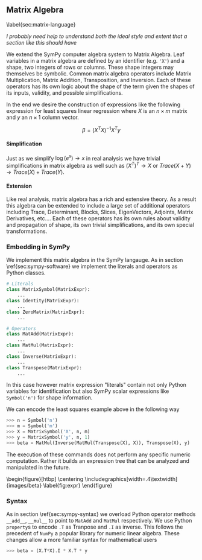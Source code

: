 
Matrix Algebra
--------------

\label{sec:matrix-language}

*I probably need help to understand both the ideal style and extent that a section like this should have*

We extend the SymPy computer algebra system to Matrix Algebra.  Leaf variables in a matrix algebra are defined by an identifier (e.g. `'X'`) and a shape, two integers of rows or columns.  These shape integers may themselves be symbolic. Common matrix algebra operators include Matrix Multiplication, Matrix Addition, Transposition, and Inversion.  Each of these operators has its own logic about the shape of the term given the shapes of its inputs, validity, and possible simplifications.

In the end we desire the construction of expressions like the following expression for least squares linear regression where $X$ is an $n \times m$ matrix and $y$ an $n \times 1$ column vector.

$$\beta = (X^T X)^{-1} X^T y $$


#### Simplification

Just as we simplify $\log(e^x) \rightarrow x$ in real analysis we have trivial simplifications in matrix algebra as well such as $(X^T)^T \rightarrow X$ or $Trace(X + Y) \rightarrow Trace(X) + Trace(Y)$. 


#### Extension 

Like real analysis, matrix algebra has a rich and extensive theory.  As a result this algebra can be extended to include a large set of additional operators including Trace, Determinant, Blocks, Slices, EigenVectors, Adjoints, Matrix Derivatives, etc....   Each of these operators has its own rules about validity and propagation of shape, its own trivial simplifications, and its own special transformations.

### Embedding in SymPy

We implement this matrix algebra in the SymPy langauge.  As in section \ref{sec:sympy-software} we implement the literals and operators as Python classes.

~~~~~~~~~~Python
# Literals
class MatrixSymbol(MatrixExpr):
    ...
class Identity(MatrixExpr):
    ...
class ZeroMatrix(MatrixExpr):
    ...

# Operators 
class MatAdd(MatrixExpr):
    ...
class MatMul(MatrixExpr):
    ...
class Inverse(MatrixExpr):
    ...
class Transpose(MatrixExpr):
    ...
~~~~~~~~~~

In this case however matrix expression "literals" contain not only Python variables for identification but also SymPy scalar expressions like `Symbol('n')` for shape information.

We can encode the least squares example above in the following way

~~~~~~~~~~~Python
>>> n = Symbol('n')
>>> m = Symbol('m')
>>> X = MatrixSymbol('X', n, m)
>>> y = MatrixSymbol('y', n, 1)
>>> beta = MatMul(Inverse(MatMul(Transpose(X), X)), Transpose(X), y)
~~~~~~~~~~~

The execution of these commands does not perform any specific numeric computation.  Rather it builds an expression tree that can be analyzed and manipulated in the future.

\begin{figure}[htbp]
\centering
\includegraphics[width=.4\textwidth]{images/beta}
\label{fig:expr}
\end{figure}

### Syntax

As in section \ref{sec:sympy-syntax} we overload Python operator methods `__add__`, `__mul__` to point to `MatAdd` and `MatMul` respectively.  We use Python `property`s to encode `.T` as Tranpose and `.I` as inverse.  This follows the precedent of `NumPy` a popular library for numeric linear algebra.  These changes allow a more familiar syntax for mathematical users

~~~~~~~~~~~Python
>>> beta = (X.T*X).I * X.T * y
~~~~~~~~~~~
